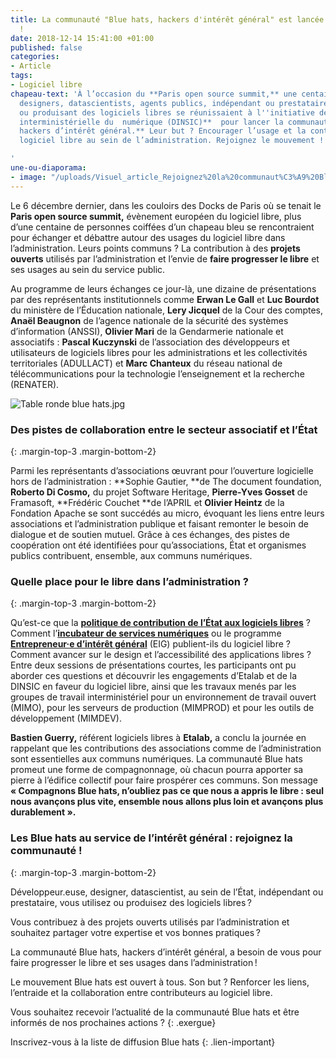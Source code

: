 ```yaml
---
title: La communauté "Blue hats, hackers d'intérêt général" est lancée. Rejoignez-nous
  !
date: 2018-12-14 15:41:00 +01:00
published: false
categories:
- Article
tags:
- Logiciel libre
chapeau-text: 'À l’occasion du **Paris open source summit,** une centaine de développeur.euses,
  designers, datascientists, agents publics, indépendant ou prestataire utilisant
  ou produisant des logiciels libres se réunissaient à l''initiative de la **direction
  interministérielle du  numérique (DINSIC)**  pour lancer la communauté **Blue hats,
  hackers d’intérêt général.** Leur but ? Encourager l’usage et la contribution au
  logiciel libre au sein de l’administration. Rejoignez le mouvement !

'
une-ou-diaporama:
- image: "/uploads/Visuel_article_Rejoignez%20la%20communaut%C3%A9%20Bluehats.jpg"
---
```


Le 6 décembre dernier, dans les couloirs des Docks de Paris où se tenait le **Paris open source summit,** évènement européen du logiciel libre, plus d’une centaine de personnes coiffées d’un chapeau bleu se rencontraient pour échanger et débattre autour des usages du logiciel libre dans l’administration. 
Leurs points communs ? La contribution à des **projets ouverts** utilisés par l’administration et l’envie de **faire progresser le libre** et ses usages au sein du service public.

Au programme de leurs échanges ce jour-là, une dizaine de présentations par des représentants institutionnels comme **Erwan Le Gall** et **Luc Bourdot** du ministère de l’Éducation nationale, **Lery Jicquel** de la Cour des comptes, **Anaël Beaugnon** de l’agence nationale de la sécurité des systèmes d’information (ANSSI), **Olivier Mari** de la Gendarmerie nationale et associatifs : **Pascal Kuczynski** de l’association des développeurs et utilisateurs de logiciels libres pour les administrations et les collectivités territoriales (ADULLACT) et **Marc Chanteux** du réseau national de télécommunications pour la technologie l’enseignement et la recherche (RENATER).

![Table ronde blue hats.jpg](/uploads/Table%20ronde%20blue%20hats.jpg)

### Des pistes de collaboration entre le secteur associatif et l’État ###
{: .margin-top-3 .margin-bottom-2}  

Parmi les représentants d’associations œuvrant pour l’ouverture logicielle hors de l’administration : **Sophie Gautier, **de The document foundation, **Roberto Di Cosmo,** du projet Software Heritage, **Pierre-Yves Gosset** de Framasoft, **Frédéric Couchet **de l’APRIL et **Olivier Heintz** de la Fondation Apache se sont succédés au micro, évoquant les liens entre leurs associations et l’administration publique et faisant remonter le besoin de dialogue et de soutien mutuel. Grâce à ces échanges, des pistes de coopération ont été identifiées pour qu’associations, État et organismes publics contribuent, ensemble, aux communs numériques. 

### Quelle place pour le libre dans l’administration ? ###
{: .margin-top-3 .margin-bottom-2} 

Qu’est-ce que la [**politique de contribution de l’État aux logiciels libres**](https://www.numerique.gouv.fr/publications/politique-logiciel-libre/) ? Comment l’[**incubateur de services numériques**](https://beta.gouv.fr/) ou le programme [**Entrepreneur·e d’intérêt général**](https://entrepreneur-interet-general.etalab.gouv.fr/) (EIG) publient-ils du logiciel libre ? Comment avancer sur le design et l’accessibilité des applications libres ? Entre deux sessions de présentations courtes, les participants ont pu aborder ces questions et découvrir les engagements d’Etalab et de la DINSIC en faveur du logiciel libre, ainsi que les travaux menés par les groupes de travail interministériel pour un environnement de travail ouvert (MIMO), pour les serveurs de production (MIMPROD) et pour les outils de développement (MIMDEV).

**Bastien Guerry,** référent logiciels libres à **Etalab,** a conclu la journée en rappelant que les contributions des associations comme de l’administration sont essentielles aux communs numériques. La communauté Blue hats promeut une forme de compagnonnage, où chacun pourra apporter sa pierre à l’édifice collectif pour faire prospérer ces communs.
Son message **« Compagnons Blue hats, n’oubliez pas ce que nous a appris le libre : seul nous avançons plus vite, ensemble nous allons plus loin et avançons plus durablement ».**


### Les Blue hats au service de l’intérêt général : rejoignez la communauté ! ###
{: .margin-top-3 .margin-bottom-2}

Développeur.euse, designer, datascientist, au sein de l’État, indépendant ou prestataire, vous utilisez ou produisez des logiciels libres ?

Vous contribuez à des projets ouverts utilisés par l’administration et souhaitez partager votre expertise et vos bonnes pratiques ?

La communauté Blue hats, hackers d’intérêt général, a besoin de vous pour faire progresser le libre et ses usages dans l’administration !

Le mouvement Blue hats est ouvert à tous. Son but ? Renforcer les liens, l’entraide et la collaboration entre contributeurs au logiciel libre.

Vous souhaitez recevoir l’actualité de la communauté Blue hats et être informés de nos prochaines actions ? 
{: .exergue}

Inscrivez-vous à la liste de diffusion Blue hats 
{: .lien-important} 

